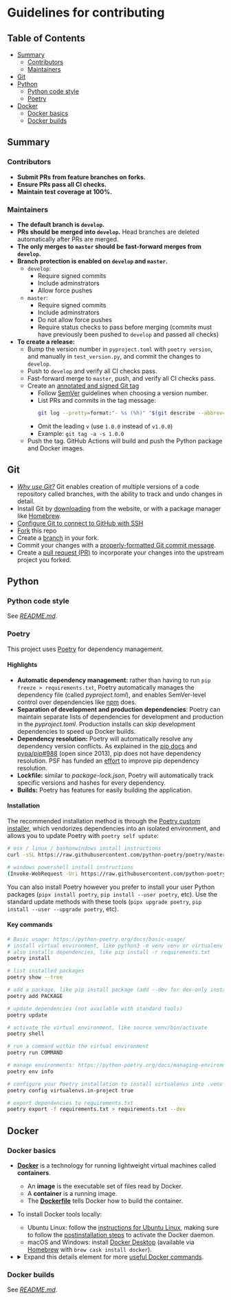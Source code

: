 # Guidelines for contributing

## Table of Contents <!-- omit in toc -->

- [Summary](#summary)
  - [Contributors](#contributors)
  - [Maintainers](#maintainers)
- [Git](#git)
- [Python](#python)
  - [Python code style](#python-code-style)
  - [Poetry](#poetry)
- [Docker](#docker)
  - [Docker basics](#docker-basics)
  - [Docker builds](#docker-builds)

## Summary

### Contributors

- **Submit PRs from feature branches on forks.**
- **Ensure PRs pass all CI checks.**
- **Maintain test coverage at 100%.**

### Maintainers

- **The default branch is `develop`.**
- **PRs should be merged into `develop`.** Head branches are deleted automatically after PRs are merged.
- **The only merges to `master` should be fast-forward merges from `develop`.**
- **Branch protection is enabled on `develop` and `master`.**
  - `develop`:
    - Require signed commits
    - Include adminstrators
    - Allow force pushes
  - `master`:
    - Require signed commits
    - Include adminstrators
    - Do not allow force pushes
    - Require status checks to pass before merging (commits must have previously been pushed to `develop` and passed all checks)
- **To create a release:**
  - Bump the version number in `pyproject.toml` with `poetry version`, and manually in `test_version.py`, and commit the changes to `develop`.
  - Push to `develop` and verify all CI checks pass.
  - Fast-forward merge to `master`, push, and verify all CI checks pass.
  - Create an [annotated and signed Git tag](https://www.git-scm.com/book/en/v2/Git-Basics-Tagging)
    - Follow [SemVer](https://semver.org/) guidelines when choosing a version number.
    - List PRs and commits in the tag message:
      ```sh
      git log --pretty=format:"- %s (%h)" "$(git describe --abbrev=0 --tags)"..HEAD
      ```
    - Omit the leading `v` (use `1.0.0` instead of `v1.0.0`)
    - Example: `git tag -a -s 1.0.0`
  - Push the tag. GitHub Actions will build and push the Python package and Docker images.

## Git

- _[Why use Git?](https://www.git-scm.com/about)_ Git enables creation of multiple versions of a code repository called branches, with the ability to track and undo changes in detail.
- Install Git by [downloading](https://www.git-scm.com/downloads) from the website, or with a package manager like [Homebrew](https://brew.sh/).
- [Configure Git to connect to GitHub with SSH](https://docs.github.com/en/free-pro-team@latest/github/authenticating-to-github/connecting-to-github-with-ssh)
- [Fork](https://docs.github.com/en/free-pro-team@latest/github/getting-started-with-github/fork-a-repo) this repo
- Create a [branch](https://www.git-scm.com/book/en/v2/Git-Branching-Branches-in-a-Nutshell) in your fork.
- Commit your changes with a [properly-formatted Git commit message](https://chris.beams.io/posts/git-commit/).
- Create a [pull request (PR)](https://docs.github.com/en/free-pro-team@latest/github/collaborating-with-issues-and-pull-requests/about-pull-requests) to incorporate your changes into the upstream project you forked.

## Python

### Python code style

See _[README.md](../README.md#development)_.

### Poetry

This project uses [Poetry](https://python-poetry.org/) for dependency management.

#### Highlights

- **Automatic dependency management:** rather than having to run `pip freeze > requirements.txt`, Poetry automatically manages the dependency file (called _pyproject.toml_), and enables SemVer-level control over dependencies like [npm](https://semver.npmjs.com/) does.
- **Separation of development and production dependencies**: Poetry can maintain separate lists of dependencies for development and production in the _pyproject.toml_. Production installs can skip development dependencies to speed up Docker builds.
- **Dependency resolution:** Poetry will automatically resolve any dependency version conflicts. As explained in the [pip docs](https://pip.pypa.io/en/latest/user_guide/#requirements-files) and [pypa/pip#988](https://github.com/pypa/pip/issues/988) (open since 2013), pip does not have dependency resolution. PSF has funded an [effort](https://www.pythonpodcast.com/pip-resolver-dependency-management-episode-264/) to improve pip dependency resolution.
- **Lockfile:** similar to _package-lock.json_, Poetry will automatically track specific versions and hashes for every dependency.
- **Builds:** Poetry has features for easily building the application.

#### Installation

The recommended installation method is through the [Poetry custom installer](https://python-poetry.org/docs/#installation), which vendorizes dependencies into an isolated environment, and allows you to update Poetry with `poetry self update`:

```sh
# osx / linux / bashonwindows install instructions
curl -sSL https://raw.githubusercontent.com/python-poetry/poetry/master/get-poetry.py | python -

# windows powershell install instructions
(Invoke-WebRequest -Uri https://raw.githubusercontent.com/python-poetry/poetry/master/get-poetry.py -UseBasicParsing).Content | python -
```

You can also install Poetry however you prefer to install your user Python packages (`pipx install poetry`, `pip install --user poetry`, etc). Use the standard update methods with these tools (`pipx upgrade poetry`, `pip install --user --upgrade poetry`, etc).

#### Key commands

```sh
# Basic usage: https://python-poetry.org/docs/basic-usage/
# install virtual environment, like python3 -m venv venv or virtualenv virtual
# also installs dependencies, like pip install -r requirements.txt
poetry install

# list installed packages
poetry show --tree

# add a package, like pip install package (add --dev for dev-only install)
poetry add PACKAGE

# update dependencies (not available with standard tools)
poetry update

# activate the virtual environment, like source venv/bin/activate
poetry shell

# run a command within the virtual environment
poetry run COMMAND

# manage environments: https://python-poetry.org/docs/managing-environments/
poetry env info

# configure your Poetry installation to install virtualenvs into .venv
poetry config virtualenvs.in-project true

# export dependencies to requirements.txt
poetry export -f requirements.txt > requirements.txt --dev
```

## Docker

### Docker basics

- **[Docker](https://www.docker.com/)** is a technology for running lightweight virtual machines called **containers**.
  - An **image** is the executable set of files read by Docker.
  - A **container** is a running image.
  - The **[Dockerfile](https://docs.docker.com/engine/reference/builder/)** tells Docker how to build the container.
- To install Docker tools locally:
  - Ubuntu Linux: follow the [instructions for Ubuntu Linux](https://docs.docker.com/install/linux/docker-ce/ubuntu/), making sure to follow the [postinstallation steps](https://docs.docker.com/install/linux/linux-postinstall/) to activate the Docker daemon.
  - macOS and Windows: install [Docker Desktop](https://www.docker.com/products/docker-desktop) (available via [Homebrew](https://brew.sh/) with `brew cask install docker`).
- <details><summary>Expand this details element for more <a href="https://docs.docker.com/engine/reference/commandline/cli/">useful Docker commands</a>.</summary>

  ```sh
  # Log in with Docker Hub credentials to pull images
  docker login
  # List images
  docker images
  # List running containers: can also use `docker container ls`
  docker ps
  # View logs for the most recently started container
  docker logs -f $(docker ps -q -n 1)
  # View logs for all running containers
  docker logs -f $(docker ps -aq)
  # Inspect a container (web in this example) and return the IP Address
  docker inspect web | grep IPAddress
  # Stop a container
  docker stop # container hash
  # Stop all running containers
  docker stop $(docker ps -aq)
  # Remove a downloaded image
  docker image rm # image hash or name
  # Remove a container
  docker container rm # container hash
  # Prune images
  docker image prune
  # Prune stopped containers (completely wipes them and resets their state)
  docker container prune
  # Prune everything
  docker system prune
  # Open a shell in the most recently started container (like SSH)
  docker exec -it $(docker ps -q -n 1) /bin/bash
  # Or, connect as root:
  docker exec -u 0 -it $(docker ps -q -n 1) /bin/bash
  # Copy file to/from container:
  docker cp [container_name]:/path/to/file destination.file
  ```

  </summary>

### Docker builds

See _[README.md](../README.md#development)_.
